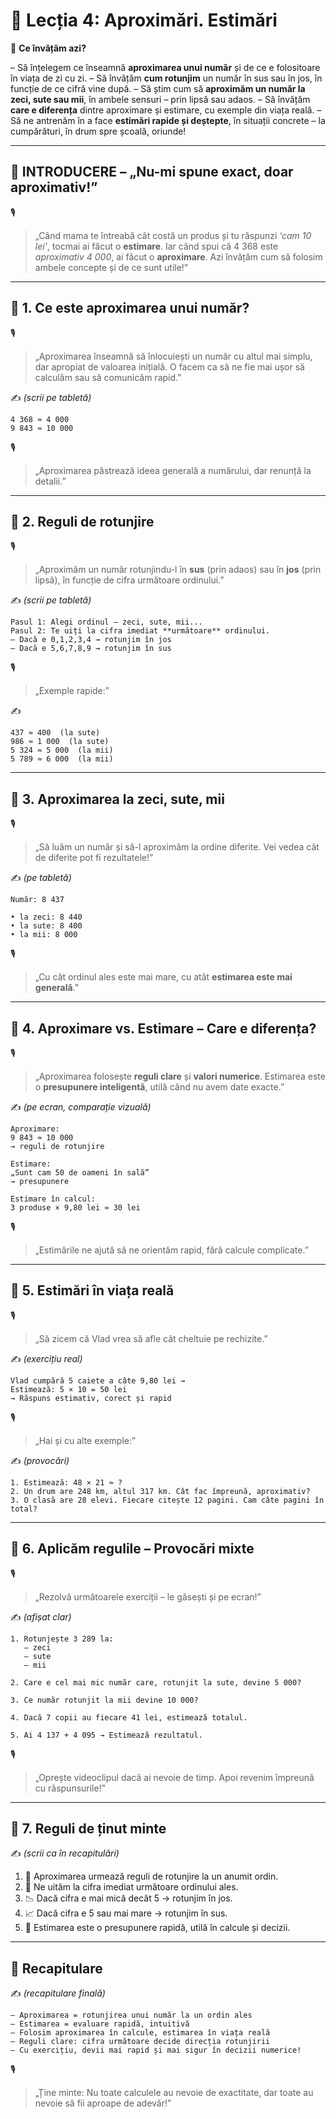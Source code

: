 # 📘 Lecția 4: Aproximări. Estimări

🎯 **Ce învățăm azi?**

– Să înțelegem ce înseamnă **aproximarea unui număr** și de ce e folositoare în viața de zi cu zi.
 – Să învățăm **cum rotunjim** un număr în sus sau în jos, în funcție de ce cifră vine după.
 – Să știm cum să **aproximăm un număr la zeci, sute sau mii**, în ambele sensuri – prin lipsă sau adaos.
 – Să învățăm **care e diferența** dintre aproximare și estimare, cu exemple din viața reală.
 – Să ne antrenăm în a face **estimări rapide și deștepte**, în situații concrete – la cumpărături, în drum spre școală, oriunde!

------

## 🔔 INTRODUCERE – „Nu-mi spune exact, doar aproximativ!”

🎙️

> „Când mama te întreabă cât costă un produs și tu răspunzi *‘cam 10 lei’*, tocmai ai făcut o **estimare**.
>  Iar când spui că 4 368 este *aproximativ 4 000*, ai făcut o **aproximare**.
>  Azi învățăm cum să folosim ambele concepte și de ce sunt utile!”

------

## 🔹 1. Ce este aproximarea unui număr?

🎙️

> „Aproximarea înseamnă să înlocuiești un număr cu altul mai simplu, dar apropiat de valoarea inițială.
>  O facem ca să ne fie mai ușor să calculăm sau să comunicăm rapid.”

✍️ *(scrii pe tabletă)*

```
4 368 ≈ 4 000  
9 843 ≈ 10 000
```

🎙️

> „Aproximarea păstrează ideea generală a numărului, dar renunță la detalii.”

------

## 🔹 2. Reguli de rotunjire

🎙️

> „Aproximăm un număr rotunjindu-l în **sus** (prin adaos) sau în **jos** (prin lipsă), în funcție de cifra următoare ordinului.”

✍️ *(scrii pe tabletă)*

```
Pasul 1: Alegi ordinul – zeci, sute, mii...  
Pasul 2: Te uiți la cifra imediat **următoare** ordinului.  
– Dacă e 0,1,2,3,4 → rotunjim în jos  
– Dacă e 5,6,7,8,9 → rotunjim în sus
```

🎙️

> „Exemple rapide:”

✍️

```
437 ≈ 400  (la sute)  
986 ≈ 1 000  (la sute)  
5 324 ≈ 5 000  (la mii)  
5 789 ≈ 6 000  (la mii)
```

------

## 🔹 3. Aproximarea la zeci, sute, mii

🎙️

> „Să luăm un număr și să-l aproximăm la ordine diferite. Vei vedea cât de diferite pot fi rezultatele!”

✍️ *(pe tabletă)*

```
Număr: 8 437

• la zeci: 8 440  
• la sute: 8 400  
• la mii: 8 000
```

🎙️

> „Cu cât ordinul ales este mai mare, cu atât **estimarea este mai generală**.”

------

## 🔹 4. Aproximare vs. Estimare – Care e diferența?

🎙️

> „Aproximarea folosește **reguli clare** și **valori numerice**.
>  Estimarea este o **presupunere inteligentă**, utilă când nu avem date exacte.”

✍️ *(pe ecran, comparație vizuală)*

```
Aproximare:
9 843 ≈ 10 000  
→ reguli de rotunjire

Estimare:
„Sunt cam 50 de oameni în sală”  
→ presupunere

Estimare în calcul:
3 produse × 9,80 lei ≈ 30 lei
```

🎙️

> „Estimările ne ajută să ne orientăm rapid, fără calcule complicate.”

------

## 🔹 5. Estimări în viața reală

🎙️

> „Să zicem că Vlad vrea să afle cât cheltuie pe rechizite.”

✍️ *(exercițiu real)*

```
Vlad cumpără 5 caiete a câte 9,80 lei →  
Estimează: 5 × 10 = 50 lei  
→ Răspuns estimativ, corect și rapid
```

🎙️

> „Hai și cu alte exemple:”

✍️ *(provocări)*

```
1. Estimează: 48 × 21 ≈ ?  
2. Un drum are 248 km, altul 317 km. Cât fac împreună, aproximativ?  
3. O clasă are 28 elevi. Fiecare citește 12 pagini. Cam câte pagini în total?
```

------

## 🔹 6. Aplicăm regulile – Provocări mixte

🎙️

> „Rezolvă următoarele exerciții – le găsești și pe ecran!”

✍️ *(afișat clar)*

```
1. Rotunjește 3 289 la:
   – zeci  
   – sute  
   – mii

2. Care e cel mai mic număr care, rotunjit la sute, devine 5 000?

3. Ce număr rotunjit la mii devine 10 000?

4. Dacă 7 copii au fiecare 41 lei, estimează totalul.

5. Ai 4 137 + 4 095 → Estimează rezultatul.
```

🎙️

> „Oprește videoclipul dacă ai nevoie de timp. Apoi revenim împreună cu răspunsurile!”

------

## 🔹 7. Reguli de ținut minte

✍️ *(scrii ca în recapitulări)*

1. 🔁 Aproximarea urmează reguli de rotunjire la un anumit ordin.
2. 🎯 Ne uităm la cifra imediat următoare ordinului ales.
3. 📉 Dacă cifra e mai mică decât 5 → rotunjim în jos.
4. 📈 Dacă cifra e 5 sau mai mare → rotunjim în sus.
5. 🧠 Estimarea este o presupunere rapidă, utilă în calcule și decizii.

------

## 🔁 Recapitulare

✍️ *(recapitulare finală)*

```
– Aproximarea = rotunjirea unui număr la un ordin ales  
– Estimarea = evaluare rapidă, intuitivă  
– Folosim aproximarea în calcule, estimarea în viața reală  
– Reguli clare: cifra următoare decide direcția rotunjirii  
– Cu exercițiu, devii mai rapid și mai sigur în decizii numerice!
```

🎙️

> „Ține minte: Nu toate calculele au nevoie de exactitate, dar toate au nevoie să fii aproape de adevăr!”

